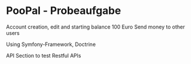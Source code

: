 # PooPal - Probeaufgabe

Account creation, edit and starting balance 100 Euro
Send money to other users

Using Symfony-Framework, Doctrine

API Section to test Restful APIs
